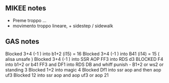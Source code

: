 ## MIKEE notes

- Preme troppo ...
- movimento troppo lineare, + sidestep / sidewalk

## GAS notes

Blocked 3+4 (-1 ) into b1+2 (i15) = 16
Blocked 3+4 (-1 ) into B41 (i14) = 15 ( alisa unsafe )
Blocked 3+4 (-1 ) into SSR AOP
FF3 into RDS d3
BLOCKED F4 into b1+2 or b41
FF3 and DF1 into RDS DB and whiff punish - B1+2 or ws2 or standing 3
Blocked 1+2 into magic 4
Blocked Df1 into ssr aop and then aop uf3
Blocked 12 into ssr aop and aop uf3 or aop 21
